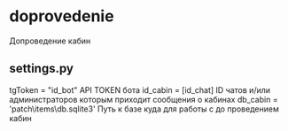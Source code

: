 # doprovedenie
 Допроведение кабин

## settings.py
tgToken = "id_bot"
API TOKEN бота
id_cabin = [id_chat]
ID чатов и/или администраторов которым приходит сообщения о кабинах
db_cabin = 'patch\items\db.sqlite3'
Путь к базе куда для работы с до проведением кабин

